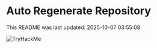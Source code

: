 # Auto Regenerate Repository

This README was last updated: 2025-10-07 03:55:08

 ![TryHackMe](https://tryhackme.com/badge/533634)